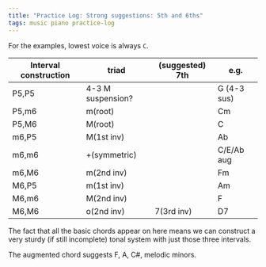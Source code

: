 ```yaml
---
title: "Practice Log: Strong suggestions: 5th and 6ths"
tags: music piano practice-log
---
```


For the examples, lowest voice is always `C`.

| Interval construction | triad             | (suggested) 7th | e.g.        |
| --------------------- | ----------------- | --------------- | ----------- |
| P5,P5                 | 4-3 M suspension? |                 | G (4-3 sus) |
| P5,m6                 | m(root)           |                 | Cm          |
| P5,M6                 | M(root)           |                 | C           |
| m6,P5                 | M(1st inv)        |                 | Ab          |
| m6,m6                 | +(symmetric)      |                 | C/E/Ab aug  |
| m6,M6                 | m(2nd inv)        |                 | Fm          |
| M6,P5                 | m(1st inv)        |                 | Am          |
| M6,m6                 | M(2nd inv)        |                 | F           |
| M6,M6                 | o(2nd inv)        | 7(3rd inv)      | D7          |

The fact that all the basic chords appear on here means we can construct a very sturdy (if still incomplete) tonal system with just those three intervals.

The augmented chord suggests F, A, C#, melodic minors.

